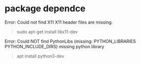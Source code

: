 # package dependce
Error:	Could not find X11
    X11 header files are missing.
>   sudo apt-get install libx11-dev

Error: Could NOT find PythonLibs (missing: PYTHON_LIBRARIES PYTHON_INCLUDE_DIRS)
    missing python library
>   apt install python3-dev

